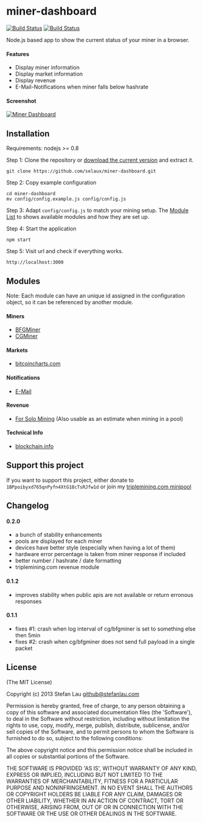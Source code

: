 # miner-dashboard

[![Build Status](https://travis-ci.org/selaux/miner-dashboard.png)](https://travis-ci.org/selaux/miner-dashboard)
[![Build Status](https://david-dm.org/selaux/miner-dashboard.png)](https://david-dm.org/selaux/miner-dashboard)

Node.js based app to show the current status of your miner in a browser.

#### Features
- Display miner information
- Display market information
- Display revenue
- E-Mail-Notifications when miner falls below hashrate

#### Screenshot

[![Miner Dashboard](http://i.imgur.com/rWJEx5M.png)](http://i.imgur.com/wyCnNi0.png)


## Installation

Requirements: nodejs >= 0.8

Step 1: Clone the repository or [download the current version](https://github.com/selaux/miner-dashboard/releases) and extract it.

```
git clone https://github.com/selaux/miner-dashboard.git
```

Step 2: Copy example configuration

```
cd miner-dashboard
mv config/config.example.js config/config.js
```

Step 3: Adapt `config/config.js` to match your mining setup. The [Module List](https://github.com/selaux/miner-dashboard#modules) to shows available modules and how they are set up.

Step 4: Start the application

```
npm start
```

Step 5: Visit url and check if everything works.

```
http://localhost:3000
```

## Modules

Note: Each module can have an unique id assigned in the configuration object, so it can be referenced by another module.

#### Miners

- [BFGMiner](https://github.com/selaux/miner-dashboard/wiki/BFGMiner)
- [CGMiner](https://github.com/selaux/miner-dashboard/wiki/CGMiner)

#### Markets

- [bitcoincharts.com](https://github.com/selaux/miner-dashboard/wiki/bitcoincharts.com)

#### Notifications

- [E-Mail](https://github.com/selaux/miner-dashboard/wiki/Mail)

#### Revenue

- [For Solo Mining](https://github.com/selaux/miner-dashboard/wiki/solo) (Also usable as an estimate when mining in a pool)

#### Technical Info

- [blockchain.info](https://github.com/selaux/miner-dashboard/wiki/bitcoincharts.com)

## Support this project

If you want to support this project, either donate to `1BPpoibyxd765qnPyfn4XtG18cTsRJfw1d` or join my [triplemining.com minipool](http://selaux.triplemining.com) 

## Changelog

#### 0.2.0
- a bunch of stability enhancements
- pools are displayed for each miner
- devices have better style (especially when having a lot of them)
- hardware error percentage is taken from miner response if included
- better number / hashrate / date formatting
- triplemining.com revenue module

#### 0.1.2
- improves stability when public apis are not available or return erronous responses

#### 0.1.1
- fixes #1: crash when log interval of cg/bfgminer is set to something else then 5min
- fixes #2: crash when cg/bfgminer does not send full payload in a single packet

## License

(The MIT License)

Copyright (c) 2013 Stefan Lau <github@stefanlau.com>

Permission is hereby granted, free of charge, to any person obtaining a copy of this software and associated documentation files (the 'Software'), to deal in the Software without restriction, including without limitation the rights to use, copy, modify, merge, publish, distribute, sublicense, and/or sell copies of the Software, and to permit persons to whom the Software is furnished to do so, subject to the following conditions:

The above copyright notice and this permission notice shall be included in all copies or substantial portions of the Software.

THE SOFTWARE IS PROVIDED 'AS IS', WITHOUT WARRANTY OF ANY KIND, EXPRESS OR IMPLIED, INCLUDING BUT NOT LIMITED TO THE WARRANTIES OF MERCHANTABILITY, FITNESS FOR A PARTICULAR PURPOSE AND NONINFRINGEMENT. IN NO EVENT SHALL THE AUTHORS OR COPYRIGHT HOLDERS BE LIABLE FOR ANY CLAIM, DAMAGES OR OTHER LIABILITY, WHETHER IN AN ACTION OF CONTRACT, TORT OR OTHERWISE, ARISING FROM, OUT OF OR IN CONNECTION WITH THE SOFTWARE OR THE USE OR OTHER DEALINGS IN THE SOFTWARE.
